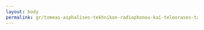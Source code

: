 ```yaml
---
layout: body
permalink: gr/tomeas-asphalises-tekhnikon-radiophonou-kai-teleorases-tate-rt/
---
```


